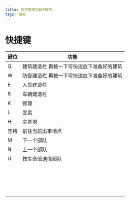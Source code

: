 ```yaml
---
title: 红色警戒2操作技巧
tags: 随笔
---
```




<!--more-->

# 快捷键

| 键位 | 功能                                      |
| ---- | ----------------------------------------- |
| Q    | 建筑建造栏 再按一下可快速放下准备好的建筑 |
| W    | 防御建造栏 再按一下可快速放下准备好的建筑 |
| E    | 人员建造栏                                |
| R    | 车辆建造栏                                |
| K    | 修理                                      |
| L    | 变卖                                      |
| H    | 主基地                                    |
| 空格 | 前往当前出事地点                          |
| M    | 下一个部队                                |
| N    | 上一个部队                                |
| U    | 按生命值选择部队                          |
|      |                                           |
|      |                                           |
|      |                                           |
|      |                                           |
|      |                                           |
|      |                                           |
|      |                                           |
|      |                                           |
|      |                                           |
|      |                                           |
|      |                                           |
|      |                                           |
|      |                                           |
|      |                                           |
|      |                                           |
|      |                                           |
|      |                                           |
|      |                                           |
